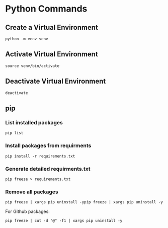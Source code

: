 # Python Commands

## Create a Virtual Environment

```
python -m venv venv
```

## Activate Virtual Environment

```
source venv/bin/activate
```

## Deactivate Virtual Environment

```
deactivate
```

## pip

### List installed packages

```
pip list
```

### Install packages from requirments

```
pip install -r requirements.txt
```

### Generate detailed requirments.txt
```
pip freeze > requirements.txt
```

### Remove all packages

```
pip freeze | xargs pip uninstall -ypip freeze | xargs pip uninstall -y
```
For Github packages:
```
pip freeze | cut -d "@" -f1 | xargs pip uninstall -y
```